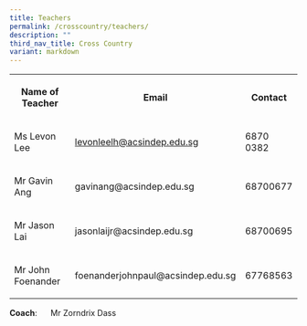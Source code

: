 ```yaml
---
title: Teachers
permalink: /crosscountry/teachers/
description: ""
third_nav_title: Cross Country
variant: markdown
---
```

<table>
<tbody>
<tr>
<th rowspan="1" colspan="1">
<p>Name of Teacher</p>
</th>
<th rowspan="1" colspan="1">
<p>Email</p>
</th>
<th rowspan="1" colspan="1">
<p>Contact</p>
</th>
</tr>
<tr>
<td rowspan="1" colspan="1">
<p>Ms Levon Lee&nbsp;&nbsp;</p>
</td>
<td rowspan="1" colspan="1">
<p><a href="mailto:levonleelh@acsindep.edu.sg" rel="noopener noreferrer nofollow" target="_blank">levonleelh@acsindep.edu.sg</a> 
</p>
</td>
<td rowspan="1" colspan="1">
<p>6870 0382</p>
</td>
</tr>
<tr>
<td rowspan="1" colspan="1">
<p>Mr Gavin Ang</p>
</td>
<td rowspan="1" colspan="1">
<p>gavinang@acsindep.edu.sg</p>
</td>
<td rowspan="1" colspan="1">
<p>68700677</p>
</td>
</tr>
<tr>
<td rowspan="1" colspan="1">
<p>Mr Jason Lai</p>
</td>
<td rowspan="1" colspan="1">
<p>jasonlaijr@acsindep.edu.sg</p>
</td>
<td rowspan="1" colspan="1">
<p>68700695</p>
</td>
</tr>
<tr>
<td rowspan="1" colspan="1">
<p>Mr John Foenander</p>
</td>
<td rowspan="1" colspan="1">
<p>foenanderjohnpaul@acsindep.edu.sg</p>
</td>
<td rowspan="1" colspan="1">
<p>67768563</p>
</td>
</tr>
</tbody>
</table>
<p><strong>Coach</strong>:&nbsp; &nbsp; &nbsp; Mr Zorndrix Dass</p>
